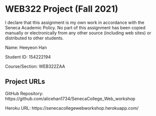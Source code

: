 # WEB322 Project (Fall 2021)
I declare that this assignment is my own work in accordance with
the Seneca Academic Policy. No part of this assignment has been
copied manually or electronically from any other source
(including web sites) or distributed to other students.
<p>Name: Heeyeon Han</p>
<p>Student ID: 154222194</p>
<p>Course/Section: WEB322ZAA</p>

## Project URLs
<p>GitHub Repository: https://github.com/alicehan1734/SenecaCollege_Web_workshop</p>
<p>Heroku URL: https://senecacollegewebworkshop.herokuapp.com/</p>

